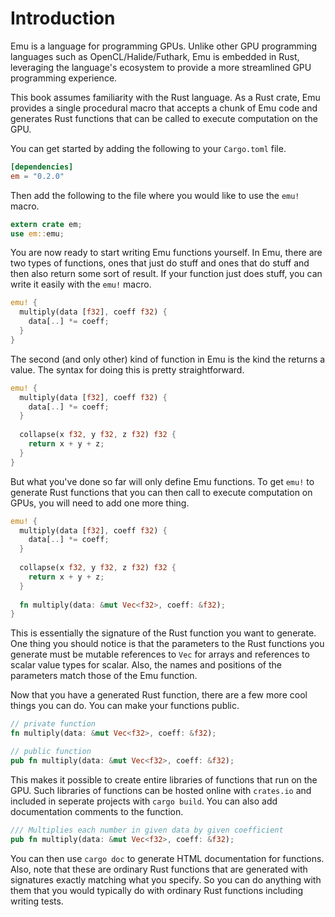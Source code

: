 # Introduction

Emu is a language for programming GPUs. Unlike other GPU programming languages such as OpenCL/Halide/Futhark, Emu is embedded in Rust, leveraging the language's ecosystem to provide a more streamlined GPU programming experience.

This book assumes familiarity with the Rust language. As a Rust crate, Emu provides a single procedural macro that accepts a chunk of Emu code and generates Rust functions that can be called to execute computation on the GPU.

You can get started by adding the following to your `Cargo.toml` file.

```toml
[dependencies]
em = "0.2.0"
```

Then add the following to the file where you would like to use the `emu!` macro.

```rust
extern crate em;
use em::emu;
```

You are now ready to start writing Emu functions yourself. In Emu, there are two types of functions, ones that just do stuff and ones that do stuff and then also return some sort of result. If your function just does stuff, you can write it easily with the `emu!` macro.

```rust
emu! {
  multiply(data [f32], coeff f32) {
    data[..] *= coeff;
  }
}
```

The second (and only other) kind of function in Emu is the kind the returns a value. The syntax for doing this is pretty straightforward.

```rust
emu! {
  multiply(data [f32], coeff f32) {
    data[..] *= coeff;
  }
  
  collapse(x f32, y f32, z f32) f32 {
    return x + y + z;
  }
}
```

But what you've done so far will only define Emu functions. To get `emu!` to generate Rust functions that you can then call to execute computation on GPUs, you will need to add one more thing.

```rust
emu! {
  multiply(data [f32], coeff f32) {
    data[..] *= coeff;
  }
  
  collapse(x f32, y f32, z f32) f32 {
    return x + y + z;
  }
  
  fn multiply(data: &mut Vec<f32>, coeff: &f32);
}
```
This is essentially the signature of the Rust function you want to generate. One thing you should notice is that the parameters to the Rust functions you generate must be mutable references to `Vec` for arrays and references to scalar value types for scalar. Also, the names and positions of the parameters match those of the Emu function.

Now that you have a generated Rust function, there are a few more cool things you can do. You can make your functions public.
```rust
// private function
fn multiply(data: &mut Vec<f32>, coeff: &f32);

// public function
pub fn multiply(data: &mut Vec<f32>, coeff: &f32);
```

This makes it possible to create entire libraries of functions that run on the GPU. Such libraries of functions can be hosted online with `crates.io` and included in seperate projects with `cargo build`. You can also add documentation comments to the function.
```rust
/// Multiplies each number in given data by given coefficient
pub fn multiply(data: &mut Vec<f32>, coeff: &f32);
```

You can then use `cargo doc` to generate HTML documentation for functions. Also, note that these are ordinary Rust functions that are generated with signatures exactly matching what you specify. So you can do anything with them that you would typically do with ordinary Rust functions including writing tests.

